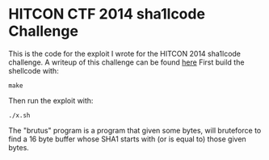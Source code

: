 HITCON CTF 2014 sha1lcode Challenge
============================

This is the code for the exploit I wrote for the HITCON 2014 sha1lcode challenge. A writeup of this challenge can be found [here]()
First build the shellcode with:
```
make
```
Then run the exploit with:
```
./x.sh
```
The "brutus" program is a program that given some bytes, will bruteforce to find a 16 byte buffer whose SHA1 starts with (or is equal to) those given bytes.
